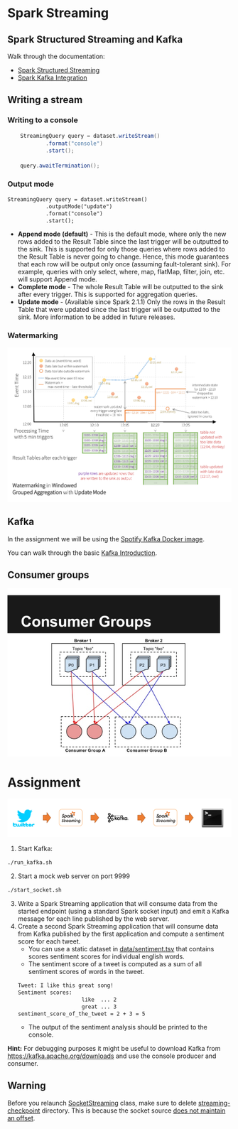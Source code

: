 # Spark Streaming

## Spark Structured Streaming and Kafka
Walk through the documentation:
* [Spark Structured Streaming](https://spark.apache.org/docs/latest/structured-streaming-programming-guide.html#creating-streaming-dataframes-and-streaming-datasets)
* [Spark Kafka Integration](https://spark.apache.org/docs/2.2.0/structured-streaming-kafka-integration.html)

## Writing a stream
### Writing to a console
```java
    StreamingQuery query = dataset.writeStream()
            .format("console")
            .start();

    query.awaitTermination();
```

### Output mode
```
StreamingQuery query = dataset.writeStream()
            .outputMode("update")
            .format("console")
            .start();
```

* **Append mode (default)** - This is the default mode, where only the new rows added to the Result Table since the last trigger will be outputted to the sink. This is supported for only those queries where rows added to the Result Table is never going to change. Hence, this mode guarantees that each row will be output only once (assuming fault-tolerant sink). For example, queries with only select, where, map, flatMap, filter, join, etc. will support Append mode.
* **Complete mode** - The whole Result Table will be outputted to the sink after every trigger. This is supported for aggregation queries.
* **Update mode** - (Available since Spark 2.1.1) Only the rows in the Result Table that were updated since the last trigger will be outputted to the sink. More information to be added in future releases.

### Watermarking
![Watermarking](img/structured-streaming-watermark-update-mode.png)

## Kafka
In the assignment we will be using the [Spotify Kafka Docker image](https://hub.docker.com/r/spotify/kafka/).

You can walk through the basic [Kafka Introduction](https://kafka.apache.org/intro).

## Consumer groups

![Consumer groups](img/consumer_groups.jpg)

# Assignment
![Twitter Sentiment Analysis](img/twitter_sentiment_analysis.png)
1. Start Kafka:
```bash
./run_kafka.sh
```
2. Start a mock web server on port 9999
```bash
./start_socket.sh
```
3. Write a Spark Streaming application that will consume data from the started endpoint (using a standard Spark socket input) and emit a Kafka message for each line published by the web server.
4. Create a second Spark Streaming application that will consume data from Kafka published by the first application and compute a sentiment score for each tweet.
    * You can use a static dataset in [data/sentiment.tsv](data/sentiment.tsv) that contains scores sentiment scores for individual english words.
    * The sentiment score of a tweet is computed as a sum of all sentiment scores of words in the tweet.
    ```
    Tweet: I like this great song!
    Sentiment scores:
                        like  ... 2
                        great ... 3
    sentiment_score_of_the_tweet = 2 + 3 = 5
    ```
    * The output of the sentiment analysis should be printed to the console.

**Hint:** For debugging purposes it might be useful to download Kafka from https://kafka.apache.org/downloads and use the console producer and consumer.

## Warning
Before you relaunch [SocketStreaming](src/main/java/com/ivolasek/sparkcourse/streaming/SocketStreaming.java) class, make sure to delete [streaming-checkpoint](streaming-checkpoint) directory. This is because the socket source [does not maintain an offset](https://stackoverflow.com/questions/50493552/offsets-committed-out-of-order-with-spark-datasource-api-v2-hive-streaming-sink).  